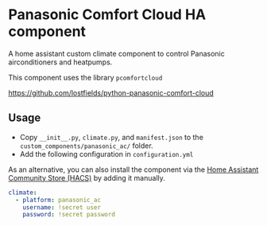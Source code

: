 # Panasonic Comfort Cloud HA component

A home assistant custom climate component to control Panasonic airconditioners and heatpumps.

This component uses the library `pcomfortcloud`

https://github.com/lostfields/python-panasonic-comfort-cloud

## Usage
- Copy `__init__.py`, `climate.py`, and `manifest.json` to the `custom_components/panasonic_ac/` folder.
- Add the following configuration in `configuration.yml`

As an alternative, you can also install the component via the [Home Assistant Community Store (HACS)](https://custom-components.github.io/hacs/) by adding it manually.

```yaml
climate:
  - platform: panasonic_ac
    username: !secret user
    password: !secret password
```
